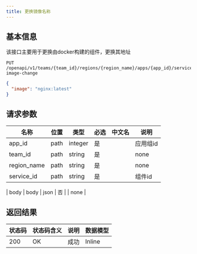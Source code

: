 ```yaml
---
title: 更换镜像名称
---
```


## 基本信息

该接口主要用于更换由docker构建的组件，更换其地址

```shell title="请求路径"
PUT /openapi/v1/teams/{team_id}/regions/{region_name}/apps/{app_id}/services/{service_id}/docker-image-change
```

```json title="Body 请求体示例"
{
  "image": "nginx:latest"
}
```

## 请求参数

| 名称        | 位置 | 类型      | 必选 | 中文名 | 说明    |
| ----------- | ---- |---------| ---- | ------ |-------|
| app_id      | path | integer | 是   |        | 应用组id |
| team_id     | path | string  | 是   |        | none  |
| region_name | path | string  | 是   |        | none  |
| service_id | path | string  | 是   |        | 组件id  |

| body        | body | json    | 否   |        | none     |

## 返回结果

| 状态码 | 状态码含义                                              | 说明 | 数据模型 |
| ------ | ------------------------------------------------------- | ---- | -------- |
| 200    | OK | 成功 | Inline   |
